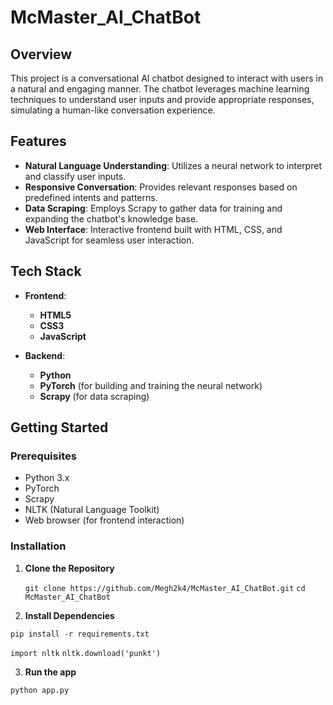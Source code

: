 # McMaster_AI_ChatBot

## Overview

This project is a conversational AI chatbot designed to interact with users in a natural and engaging manner. The chatbot leverages machine learning techniques to understand user inputs and provide appropriate responses, simulating a human-like conversation experience.

## Features

- **Natural Language Understanding**: Utilizes a neural network to interpret and classify user inputs.
- **Responsive Conversation**: Provides relevant responses based on predefined intents and patterns.
- **Data Scraping**: Employs Scrapy to gather data for training and expanding the chatbot's knowledge base.
- **Web Interface**: Interactive frontend built with HTML, CSS, and JavaScript for seamless user interaction.

## Tech Stack

- **Frontend**:
  - **HTML5**
  - **CSS3**
  - **JavaScript**

- **Backend**:
  - **Python**
  - **PyTorch** (for building and training the neural network)
  - **Scrapy** (for data scraping)

## Getting Started

### Prerequisites

- Python 3.x
- PyTorch
- Scrapy
- NLTK (Natural Language Toolkit)
- Web browser (for frontend interaction)

### Installation

1. **Clone the Repository**

   ``git clone https://github.com/Megh2k4/McMaster_AI_ChatBot.git``
   ``cd McMaster_AI_ChatBot``

2. **Install Dependencies**

  ``pip install -r requirements.txt``

  ``import nltk``
  ``nltk.download('punkt') ``

3. **Run the app**

  ``python app.py``
